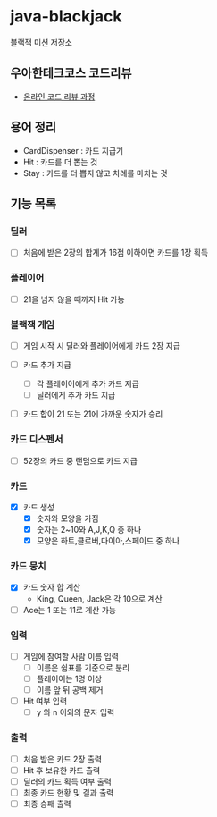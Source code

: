 # java-blackjack

블랙잭 미션 저장소

## 우아한테크코스 코드리뷰

- [온라인 코드 리뷰 과정](https://github.com/woowacourse/woowacourse-docs/blob/master/maincourse/README.md)

## 용어 정리

- CardDispenser : 카드 지급기
- Hit : 카드를 더 뽑는 것
- Stay : 카드를 더 뽑지 않고 차례를 마치는 것

## 기능 목록

### 딜러

- [ ] 처음에 받은 2장의 합계가 16점 이하이면 카드를 1장 획득

### 플레이어

- [ ] 21을 넘지 않을 때까지 Hit 가능

### 블랙잭 게임

- [ ] 게임 시작 시 딜러와 플레이어에게 카드 2장 지급

- [ ] 카드 추가 지급
    - [ ] 각 플레이어에게 추가 카드 지급
    - [ ] 딜러에게 추가 카드 지급

- [ ] 카드 합이 21 또는 21에 가까운 숫자가 승리

### 카드 디스펜서

- [ ] 52장의 카드 중 랜덤으로 카드 지급

### 카드

- [x] 카드 생성
    - [x] 숫자와 모양을 가짐
    - [x] 숫자는 2~10와 A,J,K,Q 중 하나
    - [x] 모양은 하트,클로버,다이아,스페이드 중 하나

### 카드 뭉치

- [x] 카드 숫자 합 계산
    - King, Queen, Jack은 각 10으로 계산
- [ ] Ace는 1 또는 11로 계산 가능

### 입력

- [ ] 게임에 참여할 사람 이름 입력
    - [ ] 이름은 쉼표를 기준으로 분리
    - [ ] 플레이어는 1명 이상
    - [ ] 이름 앞 뒤 공백 제거

- [ ] Hit 여부 입력
    - [ ] y 와 n 이외의 문자 입력

### 출력

- [ ] 처음 받은 카드 2장 출력
- [ ] Hit 후 보유한 카드 출력
- [ ] 딜러의 카드 획득 여부 출력
- [ ] 최종 카드 현황 및 결과 출력
- [ ] 최종 승패 출력
